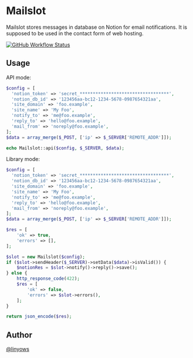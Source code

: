 Mailslot
==

Mailslot stores messages in database on Notion for email notifications.
It is supposed to be used in the contact form of web hosting.

<a href="https://github.com/linyows/mailslot/actions/workflows/build.yml"><img alt="GitHub Workflow Status" src="https://img.shields.io/github/workflow/status/linyows/mailslot/Build%20by%20matrix?style=for-the-badge"></a>

Usage
--

API mode:

```php
$config = [
  'notion_token' => 'secret_**********************************',
  'notion_db_id' => '123456aa-bc12-1234-5678-0987654321aa',
  'site_domain' => 'foo.example',
  'site_name' => 'My Foo',
  'notify_to' => 'me@foo.example',
  'reply_to' => 'hello@foo.example',
  'mail_from' => 'noreply@foo.example',
];
$data = array_merge($_POST, ['ip' => $_SERVER['REMOTE_ADDR']]);

echo Mailslot::api($config, $_SERVER, $data);
```

Library mode:

```php
$config = [
  'notion_token' => 'secret_**********************************',
  'notion_db_id' => '123456aa-bc12-1234-5678-0987654321aa',
  'site_domain' => 'foo.example',
  'site_name' => 'My Foo',
  'notify_to' => 'me@foo.example',
  'reply_to' => 'hello@foo.example',
  'mail_from' => 'noreply@foo.example',
];
$data = array_merge($_POST, ['ip' => $_SERVER['REMOTE_ADDR']]);

$res = [
    'ok' => true,
    'errors' => [],
];

$slot = new Mailslot($config);
if ($slot->sendHeader($_SERVER)->setData($data)->isValid()) {
    $notionRes = $slot->notify()->reply()->save();
} else {
    http_response_code(422);
    $res = [
        'ok' => false,
        'errors' => $slot->errors(),
    ];
}

return json_encode($res);
```

Author
--

[@linyows](https://github.com/linyows)
